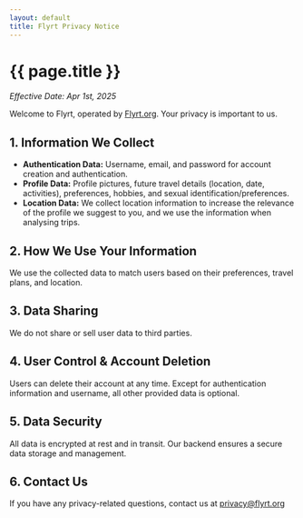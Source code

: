 ```yaml
---
layout: default
title: Flyrt Privacy Notice
---
```

# {{ page.title }}
*Effective Date: Apr 1st, 2025*

Welcome to Flyrt, operated by [Flyrt.org](http://flyrt.org). Your privacy is important to us.

## 1. Information We Collect
   - **Authentication Data:** Username, email, and password for account creation and authentication.
   - **Profile Data:** Profile pictures, future travel details (location, date, activities), preferences, hobbies, and sexual identification/preferences.
   - **Location Data:** We collect location information to increase the relevance of the profile we suggest to you, and we use the information when analysing trips.
   
    
## 2. How We Use Your Information
We use the collected data to match users based on their preferences, travel plans, and location.

## 3. Data Sharing
We do not share or sell user data to third parties.

## 4. User Control & Account Deletion
Users can delete their account at any time. Except for authentication information and username, all other provided data is optional.

## 5. Data Security
All data is encrypted at rest and in transit. Our backend ensures a secure data storage and management.

## 6. Contact Us
If you have any privacy-related questions, contact us at  [privacy@flyrt.org](mailto:flyrt@askpascal.com)

